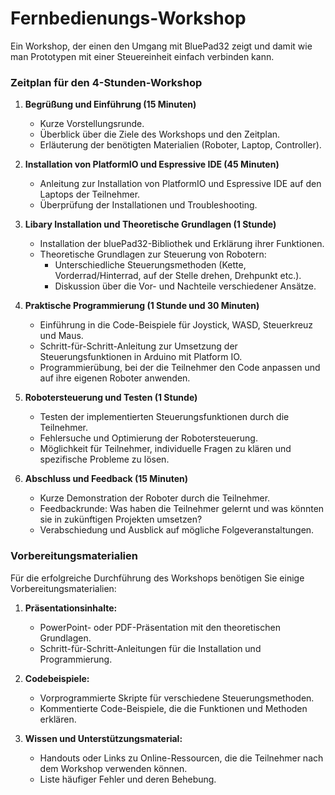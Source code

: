 # Fernbedienungs-Workshop
Ein Workshop, der einen den Umgang mit BluePad32 zeigt und damit wie man Prototypen mit einer Steuereinheit einfach verbinden kann.

### Zeitplan für den 4-Stunden-Workshop

1. **Begrüßung und Einführung (15 Minuten)**
   - Kurze Vorstellungsrunde.
   - Überblick über die Ziele des Workshops und den Zeitplan.
   - Erläuterung der benötigten Materialien (Roboter, Laptop, Controller).

2. **Installation von PlatformIO und Espressive IDE (45 Minuten)**
   - Anleitung zur Installation von PlatformIO und Espressive IDE auf den Laptops der Teilnehmer.
   - Überprüfung der Installationen und Troubleshooting.

3. **Libary Installation und Theoretische Grundlagen (1 Stunde)**
   - Installation der bluePad32-Bibliothek und Erklärung ihrer Funktionen.
   - Theoretische Grundlagen zur Steuerung von Robotern:
     - Unterschiedliche Steuerungsmethoden (Kette, Vorderrad/Hinterrad, auf der Stelle drehen, Drehpunkt etc.).
     - Diskussion über die Vor- und Nachteile verschiedener Ansätze.

4. **Praktische Programmierung (1 Stunde und 30 Minuten)**
   - Einführung in die Code-Beispiele für Joystick, WASD, Steuerkreuz und Maus.
   - Schritt-für-Schritt-Anleitung zur Umsetzung der Steuerungsfunktionen in Arduino mit Platform IO.
   - Programmierübung, bei der die Teilnehmer den Code anpassen und auf ihre eigenen Roboter anwenden.

5. **Robotersteuerung und Testen (1 Stunde)**
   - Testen der implementierten Steuerungsfunktionen durch die Teilnehmer.
   - Fehlersuche und Optimierung der Robotersteuerung.
   - Möglichkeit für Teilnehmer, individuelle Fragen zu klären und spezifische Probleme zu lösen.

6. **Abschluss und Feedback (15 Minuten)**
   - Kurze Demonstration der Roboter durch die Teilnehmer.
   - Feedbackrunde: Was haben die Teilnehmer gelernt und was könnten sie in zukünftigen Projekten umsetzen?
   - Verabschiedung und Ausblick auf mögliche Folgeveranstaltungen.

### Vorbereitungsmaterialien

Für die erfolgreiche Durchführung des Workshops benötigen Sie einige Vorbereitungsmaterialien:

1. **Präsentationsinhalte:**
   - PowerPoint- oder PDF-Präsentation mit den theoretischen Grundlagen.
   - Schritt-für-Schritt-Anleitungen für die Installation und Programmierung.

2. **Codebeispiele:**
   - Vorprogrammierte Skripte für verschiedene Steuerungsmethoden.
   - Kommentierte Code-Beispiele, die die Funktionen und Methoden erklären.

3. **Wissen und Unterstützungsmaterial:**
   - Handouts oder Links zu Online-Ressourcen, die die Teilnehmer nach dem Workshop verwenden können.
   - Liste häufiger Fehler und deren Behebung.